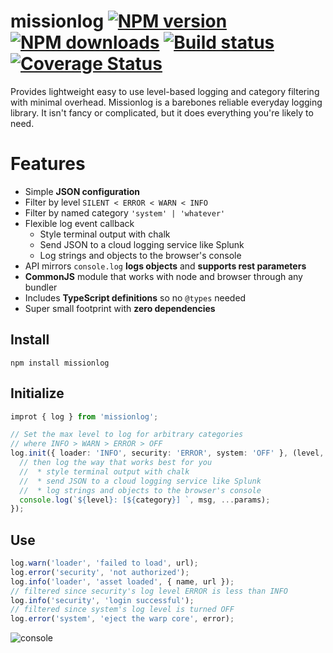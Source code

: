 # missionlog [![NPM version][npm-image]][npm-url] [![NPM downloads](https://img.shields.io/npm/dw/missionlog.svg)][npm-url] [![Build status](https://travis-ci.com/rmartone/missionlog.svg)](https://travis-ci.com/rmartone/missionlog) [![Coverage Status](https://coveralls.io/repos/github/rmartone/missionlog/badge.svg?branch=master)](https://coveralls.io/github/rmartone/missionlog?branch=master)

[npm-image]: https://img.shields.io/npm/v/missionlog.svg?style=flat
[npm-url]: https://www.npmjs.com/package/missionlog

Provides lightweight easy to use level-based logging and category filtering with minimal overhead. Missionlog is a barebones reliable everyday logging library. It isn't fancy or complicated, but it does everything you're likely to need.

# Features
* Simple **JSON configuration**
* Filter by level `SILENT < ERROR < WARN < INFO`
* Filter by named category `'system' | 'whatever'`
* Flexible log event callback
  * Style terminal output with chalk
  * Send JSON to a cloud logging service like Splunk
  * Log strings and objects to the browser's console
* API mirrors `console.log` **logs objects** and **supports rest parameters**
* **CommonJS** module that works with node and browser through any bundler
* Includes **TypeScript definitions** so no `@types` needed
* Super small footprint with **zero dependencies**

## Install
```shell
npm install missionlog
```

## Initialize
```typescript
improt { log } from 'missionlog';

// Set the max level to log for arbitrary categories
// where INFO > WARN > ERROR > OFF
log.init({ loader: 'INFO', security: 'ERROR', system: 'OFF' }, (level, category, msg, params): void => {
  // then log the way that works best for you
  //  * style terminal output with chalk
  //  * send JSON to a cloud logging service like Splunk
  //  * log strings and objects to the browser's console
  console.log(`${level}: [${category}] `, msg, ...params);
});
```
## Use
```typescript
log.warn('loader', 'failed to load', url);
log.error('security', 'not authorized');
log.info('loader', 'asset loaded', { name, url });
// filtered since security's log level ERROR is less than INFO
log.info('security', 'login successful');
// filtered since system's log level is turned OFF
log.error('system', 'eject the warp core', error);
```

![console](https://raw.githubusercontent.com/rmartone/missionlog/master/console.jpg)